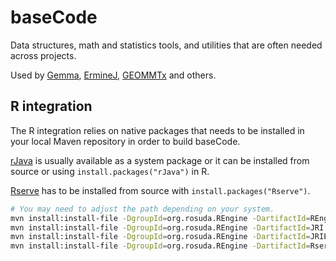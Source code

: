 # baseCode

Data structures, math and statistics tools, and utilities that are often needed across projects.

Used
by [Gemma](https://github.com/PavlidisLab/Gemma), [ErmineJ](https://github.com/PavlidisLab/ermineJ), [GEOMMTx](https://github.com/PavlidisLab/GEOMMTx)
and others.

## R integration

The R integration relies on native packages that needs to be installed in your local Maven repository in order to build
baseCode.

[rJava](https://rforge.net/rJava/) is usually available as a system package or it can be installed from source or using
`install.packages("rJava")` in R.

[Rserve](https://www.rforge.net/Rserve/) has to be installed from source with `install.packages("Rserve")`.

```bash
# You may need to adjust the path depending on your system.
mvn install:install-file -DgroupId=org.rosuda.REngine -DartifactId=REngine -Dversion=1.0-13 -Dpackaging=jar -Dfile=/usr/lib64/R/library/rJava/jri/REngine.jar
mvn install:install-file -DgroupId=org.rosuda.REngine -DartifactId=JRI -Dversion=1.0-13 -Dpackaging=jar -Dfile=/usr/lib64/R/library/rJava/jri/JRI.jar
mvn install:install-file -DgroupId=org.rosuda.REngine -DartifactId=JRIEngine -Dversion=1.0-13 -Dpackaging=jar -Dfile=/usr/lib64/R/library/rJava/jri/JRIEngine.jar
mvn install:install-file -DgroupId=org.rosuda.REngine -DartifactId=Rserve -Dversion=1.8-14 -Dpackaging=jar -Dfile=/usr/lib64/R/library/Rserve/java/Rserve.jar
```